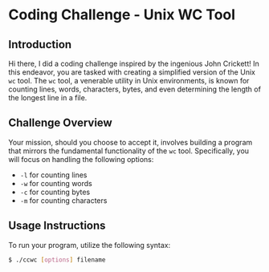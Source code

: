 # Coding Challenge - Unix WC Tool

## Introduction

Hi there, I did a coding challenge inspired by the ingenious John Crickett! In this endeavor, you are tasked with creating a simplified version of the Unix `wc` tool. The `wc` tool, a venerable utility in Unix environments, is known for counting lines, words, characters, bytes, and even determining the length of the longest line in a file.

## Challenge Overview

Your mission, should you choose to accept it, involves building a program that mirrors the fundamental functionality of the `wc` tool. Specifically, you will focus on handling the following options:

- `-l` for counting lines
- `-w` for counting words
- `-c` for counting bytes
- `-m` for counting characters

## Usage Instructions

To run your program, utilize the following syntax:

```bash
$ ./ccwc [options] filename

